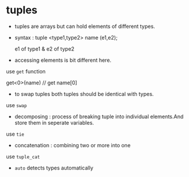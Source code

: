 # tuples

- tuples are arrays but can hold elements of different types.

- syntax :
  tuple <type1,type2> name (e1,e2);

  e1 of type1 & e2 of type2

- accessing elements is bit different here.

use `get` function

get<0>(name) // get name[0]

- to swap tuples both tuples should be identical with types.

use `swap`

- decomposing : process of breaking tuple into individual elements.And store them in seperate variables.

use `tie`

- concatenation : combining two or more into one

use `tuple_cat`

- `auto` detects types automatically

